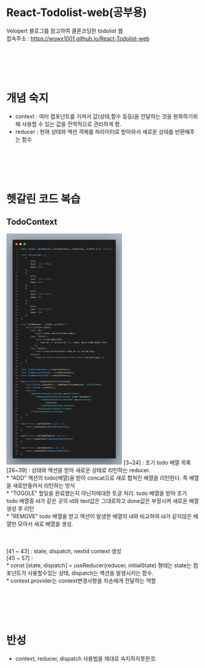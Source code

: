 # React-Todolist-web(공부용)
Velopert 블로그를 참고하여 클론코딩한 todolist 웹<br>
접속주소 : https://wowx1001.github.io/React-Todolist-web
<br><br><br><br><br><br>
# 개념 숙지
* context : 여러 컴포넌트를 거쳐서 값(상태,함수 등등)을 전달하는 것을 완화하기위해 사용할 수 있는 값을 전역적으로 관리하게 함.
* reducer : 현재 상태와 액션 객체를 파라미터로 받아와서 새로운 상태를 반환해주는 함수
<br><br><br><br><br><br>

# 헷갈린 코드 복습
## TodoContext
<img src="https://github.com/wowx1001/React-Todolist-web/blob/main/code_img/TodoContext.png" width="60%" height="60%">
[3~24] : 초기 todo 배열 목록 <br>
[26~39] : 상태와 액션을 받아 새로운 상태로 리턴하는 reducer. <br>
* "ADD" 액션의 todo(배열)을 받아 concat으로 새로 합쳐진 배열을 리턴한다. 즉 배열을 새로만들어서 리턴하는 방식<br>
* "TOGGLE" 할일을 완료했는지 아닌지에대한 토글 처리. todo 배열을 받아 초기 todo 배열중 id가 같은 곳의 id와 text값은 그대로하고 done값은 부정시켜 새로운 배열생성 후 리턴<br>
* "REMOVE" todo 배열을 받고 액션이 발생한 배열의 id와 비교하여 id가 같지않은 배열만 모아서 새로 배열을 생성. <br><br>
<br><br>
[41 &#126; 43] : state, dispatch, nextid context 생성<br>
[45 &#126; 57] : <br>
* const [state, dispatch] = useReducer(reducer, initialState) 형태는 state는 컴포넌트가 사용할수있는 상태, dispatch는 액션을 발생시키는 함수.<br> 
* context.provider는 context변경사항을 자손에게 전달하는 역할 
<br><br><br><br><br><br>

# 반성
* context, reducer, dispatch 사용법을 제대로 숙지하지못한것.
